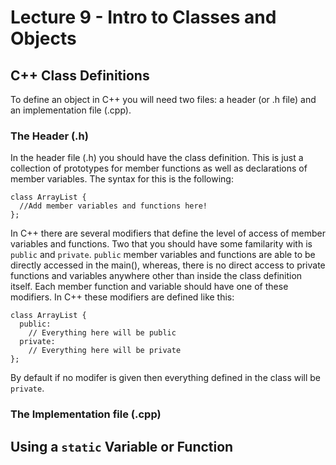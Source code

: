# Lecture 9 - Intro to Classes and Objects

## C++ Class Definitions
To define an object in C++ you will need two files: a header (or .h file) and an implementation file (.cpp). 

### The Header (.h)
In the header file (.h) you should have the class definition. This is just a collection of prototypes for member functions as well as declarations of member variables. The syntax for this is the following: 
```
class ArrayList {
  //Add member variables and functions here! 
};
```

In C++ there are several modifiers that define the level of access of member variables and functions. Two that you should have some familarity with is `public` and `private`. `public` member variables and functions are able to be directly accessed in the main(), whereas, there is no direct access to private functions and variables anywhere other than inside the class definition itself. Each member function and variable should have one of these modifiers. In C++ these modifiers are defined like this: 
```
class ArrayList {
  public: 
    // Everything here will be public
  private:
    // Everything here will be private
};
```

By default if no modifer is given then everything defined in the class will be `private`.

### The Implementation file (.cpp)

## Using a `static` Variable or Function

